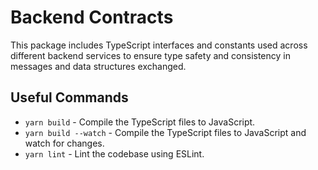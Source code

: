 # Backend Contracts

This package includes TypeScript interfaces and constants used across different backend services to ensure type safety
and consistency in messages and data structures exchanged.

## Useful Commands

- `yarn build` - Compile the TypeScript files to JavaScript.
- `yarn build --watch` - Compile the TypeScript files to JavaScript and watch for changes.
- `yarn lint` - Lint the codebase using ESLint.
